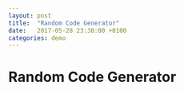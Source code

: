 ```yaml
---
layout: post
title:  "Random Code Generator"
date:   2017-05-28 23:30:00 +0100
categories: demo
---
```


# Random Code Generator

<section id="random-code"></section>

<script src="{{ '/js/app.js' | relative_url }}"></script>



